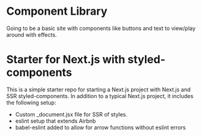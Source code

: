 # Component Library
Going to be a basic site with components like buttons and text to view/play around with effects.

# Starter for Next.js with styled-components

This is a simple starter repo for starting a Next.js project with Next.js and SSR styled-components. In addition to a typical Next.js project, it includes the following setup:
- Custom _document.jsx file for SSR of styles.
- eslint setup that extends Airbnb
- babel-eslint added to allow for arrow functions without eslint errors